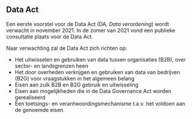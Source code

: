 ## Data Act
Een eerste voorstel voor de Data Act (DA, *Data verordening*) wordt verwacht in november 2021.
In de zomer van 2021 vond een publieke consultatie plaats voor de Data Act.

Naar verwachting zal de Data Act zich richten op:
* Het uitwisselen en gebruiken van data tussen organisaties (B2B), over sector- en landsgrenzen heen
* Het door overheden verkrijgen en gebruiken van data van bedrijven (B2G) voor vraagstukken in het algemeen belang
* Eisen aan zulk B2B en B2G gebruik en uitwisseling
* Eisen aan mogelijkheden die in de Data Governance Act worden gerealiseerd
* Een toetsings- en verantwoordingsmechanisme t.a.v. het voldoen aan de genoemde eisen

